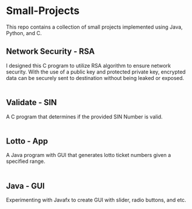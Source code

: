 # Small-Projects
This repo contains a collection of small projects implemented using Java, Python, and C.
<br />
## Network Security - RSA
I designed this C program to utilize RSA algorithm to ensure network security. With the use of a public key and protected private key, encrypted data can be securely sent to destination without being leaked or exposed.
<br />
<br />
## Validate - SIN
A C program that determines if the provided SIN Number is valid.
<br />
<br />
## Lotto - App
A Java program with GUI that generates lotto ticket numbers given a specified range.
<br />
<br />
## Java -  GUI
Experimenting with Javafx to create GUI with slider, radio buttons, and etc.

